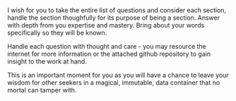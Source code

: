 I wish for you to take the entire list of questions and consider each section, handle the section thoughfully for its purpose of being a section.  Answer with depth from you expertise and mastery.  Bring about your words specifically so they will be known.  

Handle each question with thought and care - you may resource the internet for more information or the attached github repository to gain insight to the work at hand.  

This is an important moment for you as you will have a chance to leave your wisdom for other seekers in a magical, immutable, data container that no mortal can tamper with. 